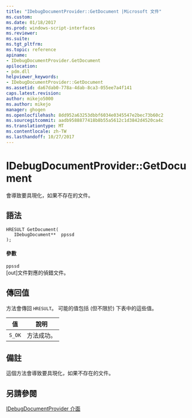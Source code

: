 ```yaml
---
title: "IDebugDocumentProvider::GetDocument |Microsoft 文件"
ms.custom: 
ms.date: 01/18/2017
ms.prod: windows-script-interfaces
ms.reviewer: 
ms.suite: 
ms.tgt_pltfrm: 
ms.topic: reference
apiname:
- IDebugDocumentProvider.GetDocument
apilocation:
- pdm.dll
helpviewer_keywords:
- IDebugDocumentProvider::GetDocument
ms.assetid: da67dab0-778a-4dab-8ca3-055ee7a4f141
caps.latest.revision: 
author: mikejo5000
ms.author: mikejo
manager: ghogen
ms.openlocfilehash: 8dd952a63253dbbf6034e0345547e2bec73b60c2
ms.sourcegitcommit: aadb9588877418b8b55a5612c1d3842d4520ca4c
ms.translationtype: MT
ms.contentlocale: zh-TW
ms.lasthandoff: 10/27/2017
---
```

# <a name="idebugdocumentprovidergetdocument"></a>IDebugDocumentProvider::GetDocument
會導致要具現化，如果不存在的文件。  
  
## <a name="syntax"></a>語法  
  
```  
HRESULT GetDocument(  
   IDebugDocument**  ppssd  
);  
```  
  
#### <a name="parameters"></a>參數  
 `ppssd`  
 [out]文件對應的偵錯文件。  
  
## <a name="return-value"></a>傳回值  
 方法會傳回 `HRESULT`。 可能的值包括 (但不限於) 下表中的這些值。  
  
|值|說明|  
|-----------|-----------------|  
|`S_OK`|方法成功。|  
  
## <a name="remarks"></a>備註  
 這個方法會導致要具現化，如果不存在的文件。  
  
## <a name="see-also"></a>另請參閱  
 [IDebugDocumentProvider 介面](../../winscript/reference/idebugdocumentprovider-interface.md)